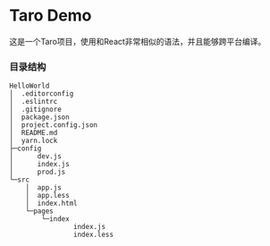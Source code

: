 # Taro Demo

这是一个Taro项目，使用和React非常相似的语法，并且能够跨平台编译。

### 目录结构
```
HelloWorld
│  .editorconfig
│  .eslintrc
│  .gitignore
│  package.json
│  project.config.json
│  README.md
│  yarn.lock
├─config
│      dev.js
│      index.js
│      prod.js
└─src
    │  app.js
    │  app.less
    │  index.html
    └─pages
        └─index
                index.js
                index.less
```